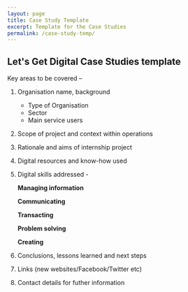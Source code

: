 ```yaml
---
layout: page
title: Case Study Template
excerpt: Template for the Case Studies
permalink: /case-study-temp/
---
```


## Let's Get Digital Case Studies template 

Key areas to be covered –  

1. Organisation name, background  

    * Type of Organisation
    * Sector
    * Main service users
    
2. Scope of project and context within operations

3. Rationale and aims of internship project

4. Digital resources and know-how used

5. Digital skills addressed -

      **Managing information**

      **Communicating**

      **Transacting**

      **Problem solving**

      **Creating**

6. Conclusions, lessons learned and next steps 

7. Links (new websites/Facebook/Twitter etc)

8. Contact details for futher information



